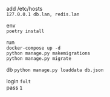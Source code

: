 add /etc/hosts  
`127.0.0.1 db.lan, redis.lan`  

env  
`poetry install`  

run  
`docker-compose up -d`  
`python manage.py makemigrations`  
`python manage.py migrate`  

db
`python manage.py loaddata db.json`  

login `folt`  
pass `1`  
